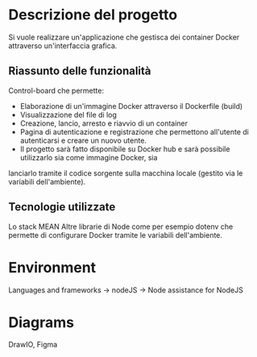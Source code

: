 # Descrizione del progetto

Si vuole realizzare un'applicazione che gestisca dei container Docker attraverso un'interfaccia grafica.

## Riassunto delle funzionalità

Control-board che permette:
- Elaborazione di un'immagine Docker attraverso il Dockerfile (build)
- Visualizzazione del file di log
- Creazione, lancio, arresto e riavvio di un container
- Pagina di autenticazione e registrazione che permettono all'utente di autenticarsi e creare un nuovo utente.
- Il progetto sarà fatto disponibile su Docker hub e sarà possibile utilizzarlo sia come immagine Docker, sia

lanciarlo tramite il codice sorgente sulla macchina locale (gestito via le variabili dell'ambiente).

## Tecnologie utilizzate

Lo stack MEAN
Altre librarie di Node come per esempio dotenv che permette di configurare Docker tramite le variabili dell'ambiente.

# Environment
Languages and frameworks -> nodeJS -> Node assistance for NodeJS

# Diagrams
DrawIO, Figma